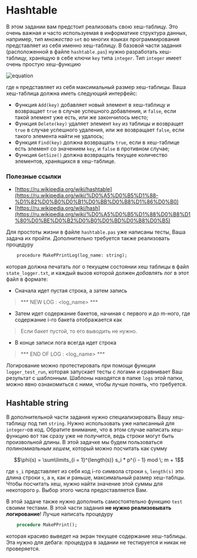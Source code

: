 # Hashtable

В этом задании вам предстоит реализовать свою хеш-таблицу. Это очень важная и часто используемая в информатике структура данных, например, тип *множество* `set` во многих языках программирования представляет из себя именно хеш-таблицу. В базовой части задания (расположенной в файле `hashtable.pas`) нужно разработать хеш-таблицу, хранящую в себе ключи `key` типа `integer`. Тип `integer` имеет очень простую хеш-функцию 

![equation](http://latex.codecogs.com/gif.latex?\varphi(n)&space;=&space;n&space;\;&space;mod&space;\;&space;m\;&space;&plus;\;&space;1)

где `m` представляет из себя максимальный размер хеш-таблицы. Ваша хеш-таблица должна иметь следующий интерфейс:

* Функция `Add(key)` добавляет новый элемент в хеш-таблицу и возвращает `true` в случае успешного добавления, и `false`, если такой элемент уже есть, или же закончилось место;
* Функция `Delete(key)` удаляет элемент `key` из таблицы и возвращет `true` в случае успешного удаления, или же возвращает `false`, если такого элемента найти не удалось;
* Функция `Find(key)` должна возвращать `true`, если в хеш-таблице есть элемент со значением `key`, и `false` в противном случае;
* Функция `GetSize()` должна возвращать текущее количество элементов, хранящихся в хеш-таблице. 

### Полезные ссылки

* [https://ru.wikipedia.org/wiki/hashtable](https://ru.wikipedia.org/wiki/%D0%A5%D0%B5%D1%88-%D1%82%D0%B0%D0%B1%D0%BB%D0%B8%D1%86%D0%B0)
* [https://ru.wikipedia.org/wiki/hash](https://ru.wikipedia.org/wiki/%D0%A5%D0%B5%D1%88%D0%B8%D1%80%D0%BE%D0%B2%D0%B0%D0%BD%D0%B8%D0%B5)

Для простоты жизни в файле `hashtable.pas` уже написаны тесты, Ваша задача их пройти. Дополнительно требуется также реализовать процедуру

```latex
    procedure MakePPrintLog(log_name: string);
```
которая должна печатать лог о текущем состоянии хеш таблицы в файл `state_logger.txt`, и каждый вызов которой должен *добавлять* лог в этот файл в формате:
* Сначала идет пустая строка, а затем запись
> *** NEW LOG : <log_name> ***
* Затем идет содержание бакетов, начиная с первого и до m-ного, где содержание i-го бакета отображается как
> [ BUCKET <i> ]: <содержание бакета через пробел>
Если бакет пустой, то его выводить не нужно.
* В конце записи лога всегда идет строка
> *** END OF LOG : <log_name> ***

Логирование можно протестировать при помощи функции `logger_test_run`, которая запускает тесты с логами и сравнивает Ваш результат с шаблонным. Шаблоны находятся в папке `logs` этой папки, можно явно ознакомиться с ними, чтобы лучше понять, что требуется.

## Hashtable string

В дополнительной части задания нужно специализировать Вашу хеш-таблицу под тип `string`. Нужно использовать уже написанный для `integer`-ов код. Обратите внимание, что в этом случае написать хеш-функцию вот так сразу уже не получится, ведь строки могут быть произвольной длины. В этой задачке мы будем пользоваться *полиномиальным хешем*, который можно посчитать как сумму
```math
\phi(s) = \sum\limits_{i = 1}^{length(s)} s_i * p^{i - 1} mod \; m + 1
```
где `s_i` представляет из себя код i-го символа строки `s`, `length(s)` это длина строки `s`, а `m`, как и раньше, максимальный размер хеш-таблцы. Чтобы посчитать хеш, нужно найти значение этой суммы для некоторого `p`. Выбор этого числа предоставляется Вам.

В этой задаче также нужно дополнить самостоятельно функцию `test` своими тестами. В этой части задания **не нужно реализовывать логирование**! Лучше написать процедуру

```pascal
    procedure MakePPrint();
```
которая красиво выведет на экран текущее содержание хеш-таблицы. Эта нужно для дебага: процедура в задании не тестируется и никак не проверяется.